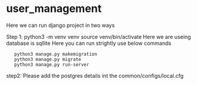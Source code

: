 # user_management

Here we can run django project in two ways

Step 1:
        python3 -m venv venv 
       source venv/bin/activate
       Here we are useing  database is sqllite
       Here you can run strightly use below commands

       python3 manage.py makemigration
       python3 manage.py migrate
       python3 manage.py run-server


step2:
       Please add the postgres details int the common/configs/local.cfg
